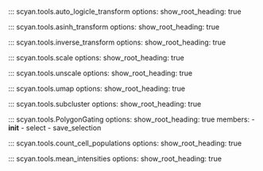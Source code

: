::: scyan.tools.auto_logicle_transform
    options:
      show_root_heading: true

::: scyan.tools.asinh_transform
    options:
      show_root_heading: true

::: scyan.tools.inverse_transform
    options:
      show_root_heading: true

::: scyan.tools.scale
    options:
      show_root_heading: true

::: scyan.tools.unscale
    options:
      show_root_heading: true

::: scyan.tools.umap
    options:
      show_root_heading: true

::: scyan.tools.subcluster
    options:
      show_root_heading: true

::: scyan.tools.PolygonGating
    options:
      show_root_heading: true
      members:
        - __init__
        - select
        - save_selection

::: scyan.tools.count_cell_populations
    options:
      show_root_heading: true

::: scyan.tools.mean_intensities
    options:
      show_root_heading: true